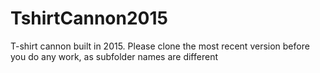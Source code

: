 # TshirtCannon2015
T-shirt cannon built in 2015. Please clone the most recent version before you do any work, as subfolder names are different
